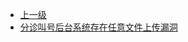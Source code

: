 * [上一级](docs/wy876_poc/)
* [分诊叫号后台系统存在任意文件上传漏洞](docs/wy876_poc/%E5%8C%97%E4%BA%AC%E7%A5%9E%E5%B7%9E/%E5%88%86%E8%AF%8A%E5%8F%AB%E5%8F%B7%E5%90%8E%E5%8F%B0%E7%B3%BB%E7%BB%9F%E5%AD%98%E5%9C%A8%E4%BB%BB%E6%84%8F%E6%96%87%E4%BB%B6%E4%B8%8A%E4%BC%A0%E6%BC%8F%E6%B4%9E.md)
